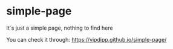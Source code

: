 # simple-page
It`s just a simple page, nothing to find here

You can check it through: https://vipdipp.github.io/simple-page/
